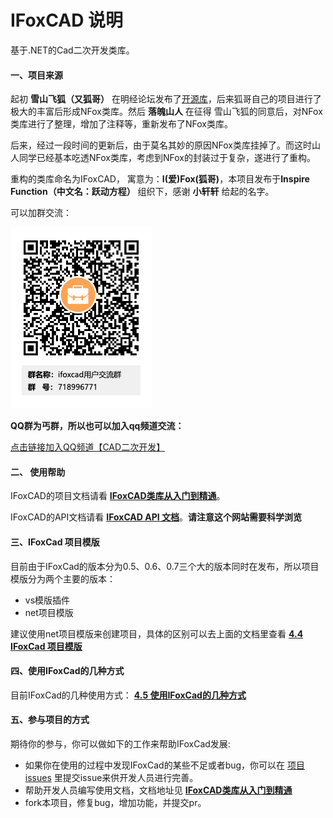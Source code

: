 # IFoxCAD 说明

基于.NET的Cad二次开发类库。

#### 一、项目来源

起初 **雪山飞狐（又狐哥）** 在明经论坛发布了[开源库](http://bbs.mjtd.com/thread-75701-1-1.html)，后来狐哥自己的项目进行了极大的丰富后形成NFox类库。然后 **落魄山人** 在征得 雪山飞狐的同意后，对NFox类库进行了整理，增加了注释等，重新发布了NFox类库。

后来，经过一段时间的更新后，由于莫名其妙的原因NFox类库挂掉了。而这时山人同学已经基本吃透NFox类库，考虑到NFox的封装过于复杂，遂进行了重构。

重构的类库命名为IFoxCAD， 寓意为：**I(爱)Fox(狐哥)**，本项目发布于**Inspire Function（中文名：跃动方程）** 组织下，感谢 **小轩轩** 给起的名字。

可以加群交流：

![IFoxCad用户交流群群二维码](./docs/png/ifoxcad用户交流群群二维码.png)

 **QQ群为丐群，所以也可以加入qq频道交流：** 

[点击链接加入QQ频道【CAD二次开发】](https://pd.qq.com/s/2wmmkv4c2)

#### 二、 使用帮助

IFoxCAD的项目文档请看 **[IFoxCAD类库从入门到精通](https://www.kdocs.cn/l/cc6ZXSa0vMgD)**。

IFoxCAD的API文档请看 **[IFoxCAD API 文档](https://inspirefunction.github.io/ifoxdoc/)**。**请注意这个网站需要科学浏览**


#### 三、IFoxCad 项目模版

目前由于IFoxCad的版本分为0.5、0.6、0.7三个大的版本同时在发布，所以项目模版分为两个主要的版本：

- vs模版插件
- net项目模版

建议使用net项目模版来创建项目，具体的区别可以去上面的文档里查看 **[4.4 IFoxCad 项目模版](https://kdocs.cn/l/cc6ZXSa0vMgD?linkname=ulYcRm6f9a)**

#### 四、使用IFoxCad的几种方式

目前IFoxCad的几种使用方式：
**[4.5 使用IFoxCad的几种方式](https://kdocs.cn/l/cc6ZXSa0vMgD?linkname=mhBJO1Vchu)**

#### 五、参与项目的方式

期待你的参与，你可以做如下的工作来帮助IFoxCad发展:

- 如果你在使用的过程中发现IFoxCad的某些不足或者bug，你可以在 [项目issues](https://gitee.com/inspirefunction/ifoxcad/issues) 里提交issue来供开发人员进行完善。
- 帮助开发人员编写使用文档，文档地址见 **[IFoxCAD类库从入门到精通](https://www.kdocs.cn/l/cc6ZXSa0vMgD)**
- fork本项目，修复bug，增加功能，并提交pr。


